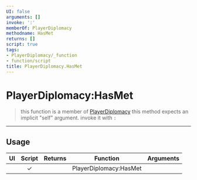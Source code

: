 ```yaml
---
UI: false
arguments: []
invoke: ':'
memberOf: PlayerDiplomacy
methodname: HasMet
returns: []
script: true
tags:
- PlayerDiplomacy/_function
- function/script
title: PlayerDiplomacy.HasMet
---
```

# PlayerDiplomacy:HasMet
> this function is a member of [PlayerDiplomacy](civ-6/lua/PlayerDiplomacy.md)
> this method expects an implicit "self" argument. invoke it with `:`
-----
## Usage
|  UI | Script | Returns | Function | Arguments |
|:---:|:------:|-------:|:--------:|:---------|
| |✓||PlayerDiplomacy:HasMet||
